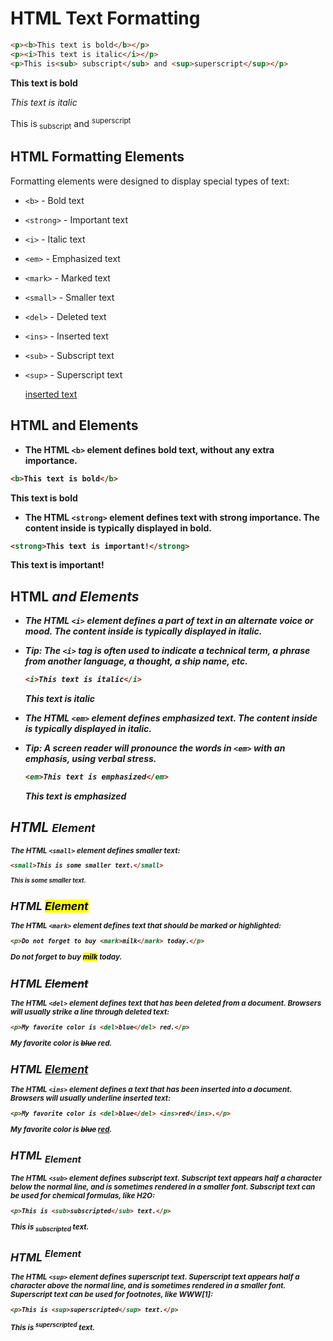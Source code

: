 # HTML Text Formatting

```html
<p><b>This text is bold</b></p>
<p><i>This text is italic</i></p>
<p>This is<sub> subscript</sub> and <sup>superscript</sup></p>
```

<p><b>This text is bold</b></p>
<p><i>This text is italic</i></p>
<p>This is<sub> subscript</sub> and <sup>superscript</sup></p>



## HTML Formatting Elements

Formatting elements were designed to display special types of text:

- `<b>` - Bold text

- `<strong>` - Important text

- `<i>` - Italic text

- `<em>` - Emphasized text

- `<mark>` - Marked text

- `<small>` - Smaller text

- `<del>` - Deleted text

- `<ins>` - Inserted text

- `<sub>` - Subscript text

- `<sup>` - Superscript text

  <p><ins> inserted text</ins></p>





## HTML <b> and <strong> Elements

- The HTML `<b>` element defines bold text, without any extra importance.

```html
<b>This text is bold</b>
```

<b>This text is bold</b>

- The HTML `<strong>` element defines text with strong importance. The content inside is typically displayed in bold.

```html
<strong>This text is important!</strong>
```

<strong>This text is important!</strong>





## HTML <i> and <em> Elements

- The HTML `<i>` element defines a part of text in an alternate voice or mood. The content inside is typically displayed in italic.

- **Tip:** The `<i>` tag is often used to indicate a technical term, a phrase from another language, a thought, a ship name, etc.

  ```html
  <i>This text is italic</i>
  ```

  <i>This text is italic</i>

- The HTML `<em>` element defines emphasized text. The content inside is typically displayed in italic.

- **Tip:** A screen reader will pronounce the words in `<em>` with an emphasis, using verbal stress.

  ```html
  <em>This text is emphasized</em>
  ```

  <em>This text is emphasized</em>





## HTML <small> Element

The HTML `<small>` element defines smaller text:

```html
<small>This is some smaller text.</small>
```

<small>This is some smaller text.</small>





## HTML <mark> Element

The HTML `<mark>` element defines text that should be marked or highlighted:

```html
<p>Do not forget to buy <mark>milk</mark> today.</p>
```

<p>Do not forget to buy <mark>milk</mark> today.</p>





## HTML <del> Element

The HTML `<del>` element defines text that has been deleted from a document. Browsers will usually strike a line through deleted text:

```html
<p>My favorite color is <del>blue</del> red.</p>
```

<p>My favorite color is <del>blue</del> red.</p>





## HTML <ins> Element

The HTML `<ins>` element defines a text that has been inserted into a document. Browsers will usually underline inserted text:

```html
<p>My favorite color is <del>blue</del> <ins>red</ins>.</p>
```

<p>My favorite color is <del>blue</del> <ins>red</ins>.</p>





## HTML <sub> Element

The HTML `<sub>` element defines subscript text. Subscript text appears half a character below the normal line, and is sometimes rendered in a smaller font. Subscript text can be used for chemical formulas, like H2O:

```html
<p>This is <sub>subscripted</sub> text.</p>
```

<p>This is <sub>subscripted</sub> text.</p>





## HTML <sup> Element

The HTML `<sup>` element defines superscript text. Superscript text appears half a character above the normal line, and is sometimes rendered in a smaller font. Superscript text can be used for footnotes, like WWW[1]:

```html
<p>This is <sup>superscripted</sup> text.</p>
```

<p>This is <sup>superscripted</sup> text.</p>
